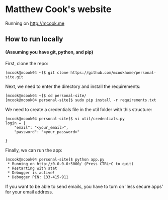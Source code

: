 # Matthew Cook's website

Running on http://mcook.me

## How to run locally
#### (Assuming you have git, python, and pip)

First, clone the repo:  
   
```
[mcook@mcook04 ~]$ git clone https://github.com/mcookhome/personal-site.git
```  
  
Next, we need to enter the directory and install the requirements:

```
[mcook@mcook04 ~]$ cd personal-site/   
[mcook@mcook04 personal-site]$ sudo pip install -r requirements.txt  
```  

We need to create a credentials file in the util folder with this structure:  
```
[mcook@mcook04 personal-site]$ vi util/credentials.py
login = {
    "email": "<your_email>",
    "password": "<your_password>"

}
```  

Finally, we can run the app:  
```
[mcook@mcook04 personal-site]$ python app.py  
 * Running on http://0.0.0.0:5000/ (Press CTRL+C to quit)  
 * Restarting with stat  
 * Debugger is active!  
 * Debugger PIN: 133-415-911  
```
  
If you want to be able to send emails, you have to turn on 'less secure apps' for your email address.
